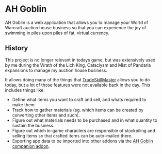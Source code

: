 # AH Goblin

AH Goblin is a web application that allows you to manage your World of Warcraft
auction house business so that you can experience the joy of swimming in piles
upon piles of fat, virtual currency.

## History

This project is no longer relevant in todays game, but was extensively used by
me during the Wrath of the Lich King, Cataclysm and Mist of Pandaria expansions
to manage my auction house business.

It allows doing many of the things that
[TradeSkillMaster](https://www.tradeskillmaster.com/) allows you to do today,
but a lot of those features were not available back in the day. This includes things like:

- Define what items you want to craft and sell, and whats required to make them.
- Track how to gather materials (eg. which items can be created by converting other items and such).
- Figure out what materials needs to be purchased and in what quantity to sustain the business.
- Figure out which in-game characters are responsible of stockpiling and
  selling items so that crafted items can be auto-mailed there.
- Exporting app data to be imported into other addons via the [AH Goblin companion addon](https://github.com/tanordheim/ahgoblin-wow-addon).
